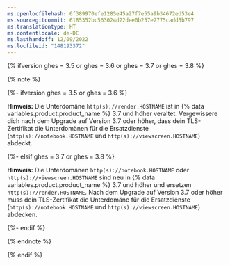 ```yaml
---
ms.openlocfilehash: 6f389970efe1285e45a27f7e55a9b34672ed53e4
ms.sourcegitcommit: 6185352bc563024d22dee0b257e2775cadd5b797
ms.translationtype: HT
ms.contentlocale: de-DE
ms.lasthandoff: 12/09/2022
ms.locfileid: "148193372"
---
```

{% ifversion ghes = 3.5 or ghes = 3.6 or ghes = 3.7 or ghes = 3.8 %}

{% note %}

{%- ifversion ghes = 3.5 or ghes = 3.6 %}

**Hinweis:** Die Unterdomäne `http(s)://render.HOSTNAME` ist in {% data variables.product.product_name %} 3.7 und höher veraltet. Vergewissere dich nach dem Upgrade auf Version 3.7 oder höher, dass dein TLS-Zertifikat die Unterdomänen für die Ersatzdienste (`http(s)://notebook.HOSTNAME` und `http(s)://viewscreen.HOSTNAME`) abdeckt.

{%- elsif ghes = 3.7 or ghes = 3.8 %}

**Hinweis:** Die Unterdomänen `http(s)://notebook.HOSTNAME` oder `http(s)://viewscreen.HOSTNAME` sind neu in {% data variables.product.product_name %} 3.7 und höher und ersetzen `http(s)://render.HOSTNAME`. Nach dem Upgrade auf Version 3.7 oder höher muss dein TLS-Zertifikat die Unterdomäne für die Ersatzdienste (`http(s)://notebook.HOSTNAME` und `http(s)://viewscreen.HOSTNAME`) abdecken.

{%- endif %}

{% endnote %}

{% endif %}
